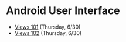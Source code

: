 # Android User Interface
- [Views 101](https://github.com/ga-adi-nyc/Course-Materials/tree/master/lessons/android-fundamentals/views-101-lesson) (Thursday, 6/30)
- [Views 102](https://github.com/ga-adi-nyc/Course-Materials/tree/master/lessons/android-fundamentals/views-102-lesson) (Thursday, 6/30)